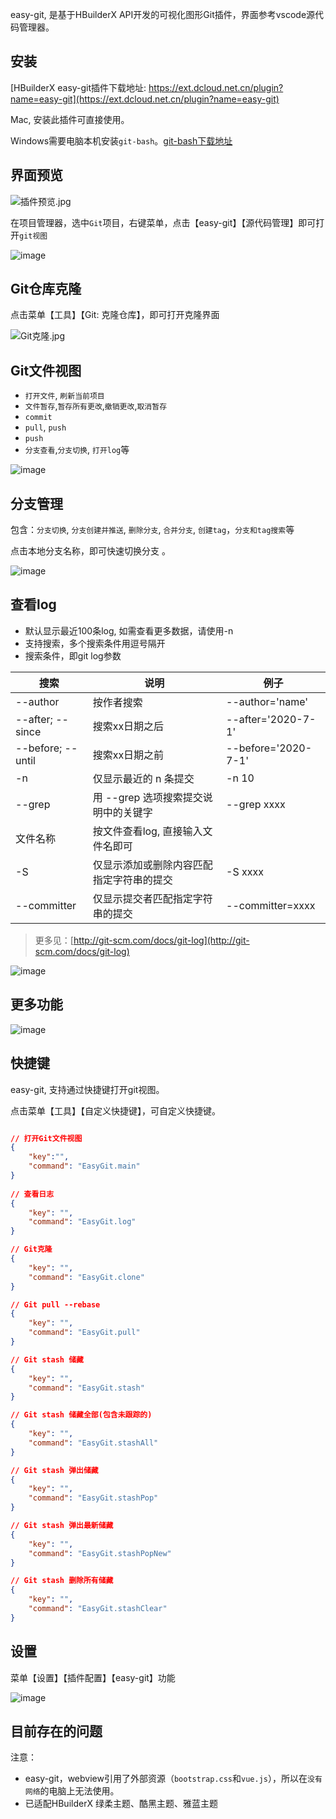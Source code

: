 easy-git, 是基于HBuilderX API开发的可视化图形Git插件，界面参考vscode源代码管理器。

## 安装

[HBuilderX easy-git插件下载地址: https://ext.dcloud.net.cn/plugin?name=easy-git](https://ext.dcloud.net.cn/plugin?name=easy-git)

Mac, 安装此插件可直接使用。

Windows需要电脑本机安装`git-bash`。[git-bash下载地址](https://git-scm.com/download/win)

## 界面预览

![插件预览.jpg](https://upload-images.jianshu.io/upload_images/1534169-4f25d36ebd7fb1f5.jpg?imageMogr2/auto-orient/strip%7CimageView2/2/w/1240)

在项目管理器，选中`Git`项目，右键菜单，点击【easy-git】【源代码管理】即可打开`git视图`

![image](https://upload-images.jianshu.io/upload_images/1534169-69b263353c29a671.png?imageMogr2/auto-orient/strip%7CimageView2/2/w/1240)

## Git仓库克隆

点击菜单【工具】【Git: 克隆仓库】，即可打开克隆界面

![Git克隆.jpg](https://upload-images.jianshu.io/upload_images/1534169-8991fce5e730e340.jpg?imageMogr2/auto-orient/strip%7CimageView2/2/w/1240)


## Git文件视图

- `打开文件`, `刷新当前项目`
- `文件暂存`,`暂存所有更改`,`撤销更改`,`取消暂存` 
- `commit` 
- `pull`, `push`
- `push`
- `分支查看`,`分支切换`, `打开log`等

![image](https://upload-images.jianshu.io/upload_images/1534169-763f7e17f9fad35d.jpg?imageMogr2/auto-orient/strip%7CimageView2/2/w/1240)

## 分支管理

包含：`分支切换`, `分支创建并推送`, `删除分支`, `合并分支`, `创建tag`，`分支和tag搜索`等 

点击本地分支名称，即可快速切换分支 。

![image](https://upload-images.jianshu.io/upload_images/1534169-f8305ac600f9eaa3.jpg?imageMogr2/auto-orient/strip%7CimageView2/2/w/1240)

## 查看log

- 默认显示最近100条log, 如需查看更多数据，请使用-n 
- 支持搜索，多个搜索条件用逗号隔开
- 搜索条件，即git log参数

|搜索				|说明										|例子				|
|--					|--											|--					|
|--author			|按作者搜索									|--author='name'	|
|--after; --since	|搜索xx日期之后								|--after='2020-7-1'	|
|--before; --until	|搜索xx日期之前								|--before='2020-7-1'|
|-n					|仅显示最近的 n 条提交						| -n 10				|
|--grep				|用 --grep 选项搜索提交说明中的关键字		|--grep xxxx		|
| 文件名称			|按文件查看log, 直接输入文件名即可			|					|
| -S				|仅显示添加或删除内容匹配指定字符串的提交	| -S xxxx			|
|--committer		| 仅显示提交者匹配指定字符串的提交			|--committer=xxxx	|

> 更多见：[http://git-scm.com/docs/git-log](http://git-scm.com/docs/git-log)


![image](https://upload-images.jianshu.io/upload_images/1534169-ac966376406f1a07.jpg?imageMogr2/auto-orient/strip%7CimageView2/2/w/1240)

## 更多功能

![image](https://upload-images.jianshu.io/upload_images/1534169-e69c95a8f7893df5.jpg?imageMogr2/auto-orient/strip%7CimageView2/2/w/1240)

## 快捷键

easy-git, 支持通过快捷键打开git视图。

点击菜单【工具】【自定义快捷键】，可自定义快捷键。

```json

// 打开Git文件视图
{
    "key":"",
    "command": "EasyGit.main"
}
 
// 查看日志
{
    "key": "",
    "command": "EasyGit.log"
}

// Git克隆
{
    "key": "",
    "command": "EasyGit.clone"
}

// Git pull --rebase
{
    "key": "",
    "command": "EasyGit.pull"
}

// Git stash 储藏
{
    "key": "",
    "command": "EasyGit.stash"
}

// Git stash 储藏全部(包含未跟踪的)
{
    "key": "",
    "command": "EasyGit.stashAll"
}

// Git stash 弹出储藏
{
    "key": "",
    "command": "EasyGit.stashPop"
}

// Git stash 弹出最新储藏
{
    "key": "",
    "command": "EasyGit.stashPopNew"
}

// Git stash 删除所有储藏
{
    "key": "",
    "command": "EasyGit.stashClear"
}
```

## 设置

菜单【设置】【插件配置】【easy-git】功能

![image](https://upload-images.jianshu.io/upload_images/1534169-81515e8a13810d1e.jpg?imageMogr2/auto-orient/strip%7CimageView2/2/w/1240)

## 目前存在的问题

注意：

- easy-git，webview引用了外部资源（`bootstrap.css`和`vue.js`），所以在`没有网络`的电脑上无法使用。
- 已适配HBuilderX 绿柔主题、酷黑主题、雅蓝主题